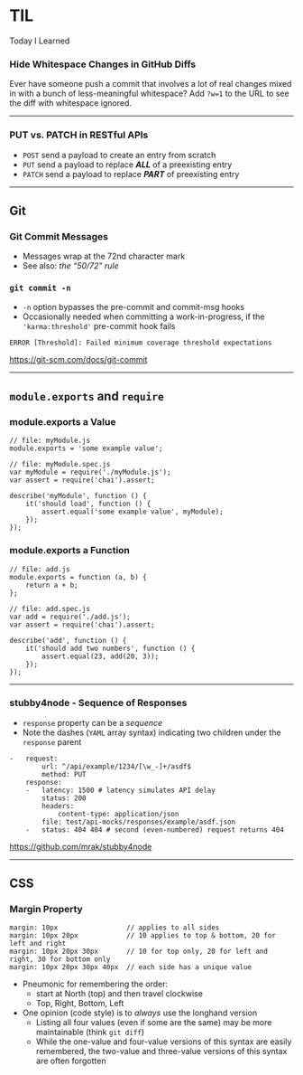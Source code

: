 # TIL
Today I Learned

### Hide Whitespace Changes in GitHub Diffs
Ever have someone push a commit that involves a lot of real changes mixed in with a bunch of less-meaningful whitespace?
Add `?w=1` to the URL to see the diff with whitespace ignored.

---

### PUT vs. PATCH in RESTful APIs
* `POST` send a payload to create an entry from scratch
* `PUT` send a payload to replace **_ALL_** of a preexisting entry
* `PATCH` send a payload to replace **_PART_** of preexisting entry

---

## Git

### Git Commit Messages
* Messages wrap at the 72nd character mark
* See also: _the “50/72" rule_

### `git commit -n`
* `-n` option bypasses the pre-commit and commit-msg hooks
* Occasionally needed when committing a work-in-progress, if
the `'karma:threshold'` pre-commit hook fails
```
ERROR [Threshold]: Failed minimum coverage threshold expectations
```
https://git-scm.com/docs/git-commit

---

## `module.exports` and `require`

### module.exports a Value
```
// file: myModule.js
module.exports = 'some example value';

// file: myModule.spec.js
var myModule = require('./myModule.js');
var assert = require('chai').assert;

describe('myModule', function () {
    it('should load', function () {
        assert.equal('some example value', myModule);
    });
});
```

### module.exports a Function
```
// file: add.js
module.exports = function (a, b) {
    return a + b;
};

// file: add.spec.js
var add = require('./add.js');
var assert = require('chai').assert;

describe('add', function () {
    it('should add two numbers', function () {
        assert.equal(23, add(20, 3));
    });
});
```

---

### stubby4node - Sequence of Responses
* `response` property can be a _sequence_
* Note the dashes (`YAML` array syntax)
indicating two children under the `response` parent

```
-   request:
        url: ^/api/example/1234/[\w_-]+/asdf$
        method: PUT
    response:
    -   latency: 1500 # latency simulates API delay
        status: 200
        headers:
            content-type: application/json
        file: test/api-mocks/responses/example/asdf.json
    -   status: 404 404 # second (even-numbered) request returns 404
```
https://github.com/mrak/stubby4node

---

## CSS

### Margin Property
```
margin: 10px                 // applies to all sides
margin: 10px 20px            // 10 applies to top & bottom, 20 for left and right
margin: 10px 20px 30px       // 10 for top only, 20 for left and right, 30 for bottom only
margin: 10px 20px 30px 40px  // each side has a unique value
```

* Pneumonic for remembering the order:
  * start at North (top) and then travel clockwise
  * Top, Right, Bottom, Left
* One opinion (code style) is to _always_ use the longhand version
  * Listing all four values (even if some are the same) may be more maintainable (think `git diff`)
  * While the one-value and four-value versions of this syntax are easily remembered,
the two-value and three-value versions of this syntax are often forgotten

